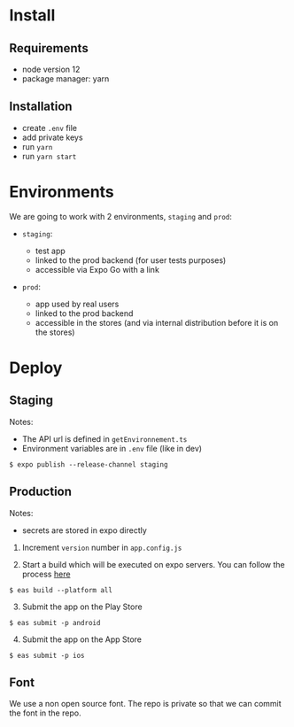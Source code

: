 # Install

## Requirements

- node version 12
- package manager: yarn

## Installation

- create `.env` file
- add private keys
- run `yarn`
- run `yarn start`

# Environments

We are going to work with 2 environments, `staging` and `prod`:

- `staging`:
  - test app
  - linked to the prod backend (for user tests purposes)
  - accessible via Expo Go with a link

- `prod`:
  - app used by real users
  - linked to the prod backend
  - accessible in the stores (and via internal distribution before it is on the stores)

# Deploy
## Staging

Notes:
- The API url is defined in `getEnvironnement.ts`
- Environment variables are in `.env` file (like in dev)

```
$ expo publish --release-channel staging
```

## Production

Notes:
- secrets are stored in expo directly

1. Increment `version` number in `app.config.js`

2. Start a build which will be executed on expo servers. You can follow the process [here](https://expo.dev/accounts/refugies-info/projects/refugies-info-app/builds)
```
$ eas build --platform all
```

3. Submit the app on the Play Store
```
$ eas submit -p android
```

4. Submit the app on the App Store
```
$ eas submit -p ios
```

## Font

We use a non open source font. The repo is private so that we can commit the font in the repo.
